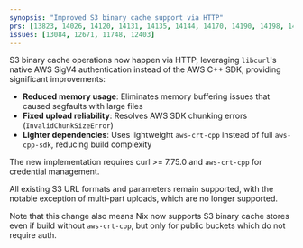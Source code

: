 ```yaml
---
synopsis: "Improved S3 binary cache support via HTTP"
prs: [13823, 14026, 14120, 14131, 14135, 14144, 14170, 14190, 14198, 14206, 14209, 14222, 14223, 13752]
issues: [13084, 12671, 11748, 12403]
---
```


S3 binary cache operations now happen via HTTP, leveraging `libcurl`'s native
AWS SigV4 authentication instead of the AWS C++ SDK, providing significant
improvements:

- **Reduced memory usage**: Eliminates memory buffering issues that caused
  segfaults with large files
- **Fixed upload reliability**: Resolves AWS SDK chunking errors
  (`InvalidChunkSizeError`)
- **Lighter dependencies**: Uses lightweight `aws-crt-cpp` instead of full
  `aws-cpp-sdk`, reducing build complexity

The new implementation requires curl >= 7.75.0 and `aws-crt-cpp` for credential
management.

All existing S3 URL formats and parameters remain supported, with the notable
exception of multi-part uploads, which are no longer supported.

Note that this change also means Nix now supports S3 binary cache stores even
if build without `aws-crt-cpp`, but only for public buckets which do not
require auth.
